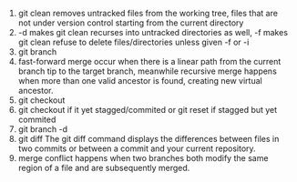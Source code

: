 1. git clean removes untracked files from the working tree, files that are not under version control starting from the current directory
2. -d makes git clean recurses into untracked directories as well, -f makes git clean refuse to delete files/directories unless given -f or -i
3. git branch <branchn ame>
4. fast-forward merge  occur when there is a linear path from the current branch tip to the target branch, meanwhile recursive merge happens when more than one valid ancestor is found, creating new virtual ancestor.
5. git checkout <branch name>
6. git checkout <file name> if it yet stagged/commited or git reset <file name> if stagged but yet commited
7. git branch -d <branch name>
8. git diff 
The git diff command displays the differences between files in two commits or between a commit and your current repository. 
10. merge conflict happens when two branches both modify the same region of a file and are subsequently merged. 